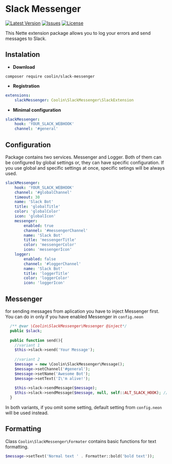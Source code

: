# Slack Messenger

[![Latest Version](https://img.shields.io/packagist/v/coolin/slack-messenger.svg)](https://packagist.org/packages/coolin/slack-messenger)
[![Issues](https://img.shields.io/github/issues/coolin-cz/slackMessenger.svg)](https://github.com/coolin/slackMessenger/issues)
[![License](https://img.shields.io/badge/license-MIT-blue.svg)](https://github.com/coolin/slackMessenger/blob/master/LICENSE)

This Nette extension package allows you to log your errors and send messages to Slack.

## Instalation
- **Download**

`composer require coolin/slack-messenger`

- **Registration**
```yaml
extensions:
	slackMessenger: Coolin\SlackMessenger\SlackExtension
```

- **Minimal configuration**
```yaml
slackMessenger:
	hook: 'YOUR_SLACK_WEBHOOK'
	channel: '#general'
```

## Configuration
Package contains two services. Messenger and Logger. Both of them can be configured by global settings or, they can have specific configuration. If you use global and specific settings at once, specific setings will be always used.

```yaml
slackMessenger:
    hook: 'YOUR_SLACK_WEBHOOK'
    channel: '#globalChannel'
    timeout: 30
    name: 'Slack Bot'
    title: 'globalTitle'
    color: 'globalColor'
    icon: 'globalIcon'
    messenger:
        enabled: true
        channel: '#messengerChannel'
        name: 'Slack Bot'
        title: 'messengerTitle'
        color: 'messengerColor'
        icon: 'messengerIcon'
    logger:
        enabled: false
        channel: '#loggerChannel'
        name: 'Slack Bot'
        title: 'loggerTitle'
        color: 'loggerColor'
        icon: 'loggerIcon'
```

## Messenger
for sending messages from aplication you have to inject Messenger first. You can do in only if you have enabled Messenger in `config.neon`

```php
  /** @var \Coolin\SlackMessenger\Messenger @inject*/
  public $slack;
  
  public function send(){
    //variant 1    
    $this->slack->send('Your Message');
    
    //variant 2
    $message = new \Coolin\SlackMessenger\Message();
    $message->setChannel('#general');
    $message->setName('Awesome Bot');
    $message->setText('I\'m alive!');
    
    $this->slack->sendMessage($message);
    $this->slack->sendMessage($message, null, self::ALT_SLACK_HOOK); // ignore Slack hook from config and use specific one
  }
```

In both variants, if you omit some setting, default setting from `config.neon` will be used instead.


## Formatting
Class `Coolin\SlackMessenger\Formater` contains basic functions for text formatting.

```php
$message->setText('Normal text ' . Formatter::bold('bold text'));
```